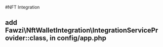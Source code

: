 #NFT Integration
##   add     Fawzi\NftWalletIntegration\IntegrationServiceProvider::class, in config/app.php
